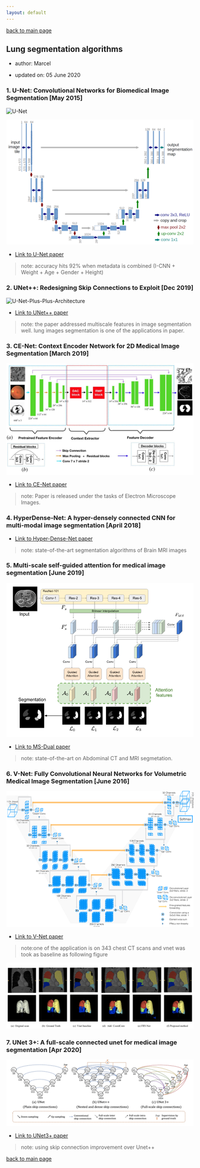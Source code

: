 ```yaml
---
layout: default
---
```


[back to main page](./)

## Lung segmentation algorithms

*   author: Marcel

*   updated on: 05 June 2020

### 1. U-Net: Convolutional Networks for Biomedical Image Segmentation [May 2015]
![U-Net](https://www.researchgate.net/publication/330447445/figure/fig1/AS:716054686863360@1547732149112/Lung-segmentation-using-U-Net-before-training-the-convolutional-neural-network-a-the.png)

![unet-Architecture](./unet.png)

*   [Link to U-Net paper](https://github.com/notagenius/openTMAS/tree/master/docs/papers/Segmentation_UNet.pdf)

> note: accuracy hits 92% when metadata is combined (I-CNN + Weight + Age + Gender + Height)


### 2. UNet++: Redesigning Skip Connections to Exploit [Dec 2019]

![U-Net-Plus-Plus-Architecture](https://images1.programmersought.com/77/da/da3782164485682b7335725784c3ee55.png)

*   [Link to UNet++ paper](https://github.com/notagenius/openTMAS/tree/master/docs/papers/Segmentation_UNetplusplus.pdf)

> note: the paper addressed multiscale features in image segmentation well. lung images segmentation is one of the applications in paper.

### 3. CE-Net: Context Encoder Network for 2D Medical Image Segmentation [March 2019]

![CENET-Architecture](./cenet.jpeg)

*   [Link to CE-Net paper](https://github.com/notagenius/openTMAS/tree/master/docs/papers/Segmentation_CENet.pdf)

> note: Paper is released under the tasks of Electron Microscope Images.

### 4. HyperDense-Net: A hyper-densely connected CNN for multi-modal image segmentation [April 2018]

*   [Link to Hyper-Dense-Net paper](https://github.com/notagenius/openTMAS/tree/master/docs/papers/Segmentation_HyperDenseNet.pdf)

> note: state-of-the-art segmentation algorithms of Brain MRI images

### 5. Multi-scale self-guided attention for medical image segmentation [June 2019]

![ms_dual](./Ms_dual.png)

*   [Link to MS-Dual paper](https://github.com/notagenius/openTMAS/tree/master/docs/papers/Segmentation_MsDual.pdf)

> note: state-of-the-art on Abdominal CT and MRI segmetation.

### 6. V-Net: Fully Convolutional Neural Networks for Volumetric Medical Image Segmentation [June 2016]

![vnet](./vnet.png)

*   [Link to V-Net paper](https://github.com/notagenius/openTMAS/tree/master/docs/papers/Segmentation_VNet.pdf)

> note:one of the application is on 343 chest CT scans and vnet was took as baseline as following figure

![vnet](./vnetasbaseline.png)

### 7. UNet 3+: A full-scale connected unet for medical image segmentation [Apr 2020]

![unet3+](./unet3plus.png)

*   [Link to UNet3+ paper](https://github.com/notagenius/openTMAS/tree/master/docs/papers/Segmentation_UNet3plus.pdf)

> note: using skip connection improvement over Unet++

[back to main page](./)
